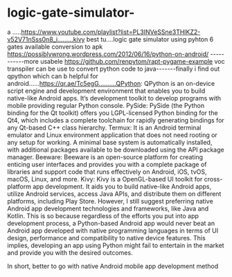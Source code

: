 # logic-gate-simulator-
 a .....https://www.youtube.com/playlist?list=PL3INVeSSne3THlKZ2-v52V71nSss0n8_i.........kivy best tu....logic gate simulator using pyhton 6 gates available 
conversion to apk
https://possiblywrong.wordpress.com/2012/06/16/python-on-android/
-----------more usabele https://github.com/renpytom/rapt-pygame-example
voc transpiler can be use to convert python code to java-------finally i find out qpython which can b helpful for android......https://qr.ae/Tc5egG..........QPython: QPython is an on-device script engine and development environment that enables you to build native-like Android apps. It’s development toolkit to develop programs with mobile providing regular Python console.
PySide: PySide (the Python binding for the Qt toolkit) offers you LGPL-licensed Python binding for the Qt4, which includes a complete toolchain for rapidly generating bindings for any Qt-based C++ class hierarchy.
Termux: It is an Android terminal emulator and Linux environment application that does not need rooting or any setup for working. A minimal base system is automatically installed, with additional packages available to be downloaded using the API package manager.
Beeware: Beeware is an open-source platform for creating enticing user interfaces and provides you with a complete package of libraries and support code that runs effectively on Android, iOS, tvOS, macOS, Linux, and more.
Kivy: Kivy is a OpenGL-based UI toolkit for cross-platform app development. It aids you to build native-like Android apps, utilize Android services, access Java APIs, and distribute them on different platforms, including Play Store.
However, I still suggest preferring native Android app development technologies and frameworks, like Java and Kotlin. This is so because regardless of the efforts you put into app development process, a Python-based Android app would never beat an Android app developed with native programming languages in terms of UI design, performance and compatibility to native device features. This implies, developing an app using Python might fail to entertain in the market and provide you with the desired outcomes.

In short, better to go with native Android mobile app development method
